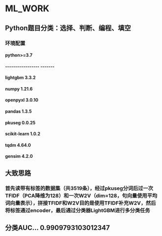 # ML_WORK
## Python题目分类：选择、判断、编程、填空
### 环境配置
#### python>=3.7
#### ----------------- -------
#### lightgbm          3.3.2
#### numpy             1.21.6
#### openpyxl          3.0.10
#### pandas            1.3.5
#### pkuseg            0.0.25
#### scikit-learn      1.0.2
#### tqdm              4.64.0
#### gensim            4.2.0
## 大致思路
### 首先读带有标签的数据集（共3519条），经过pkuseg分词后过一次TFIDF（PCA降维为128）和一次W2V（dim=128，句向量使用平均词向量表示），拼接TFIDF和W2V目的是使用TFIDF补充W2V，然后将标签通过encoder，最后通过分类器LightGBM进行多分类任务
## 分类AUC...  0.9909793103012347
